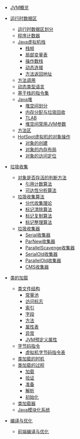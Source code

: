 - [JVM概览](./overview/JVM概览.md)

- [运行时数据区](./memory/运行时数据区.md)
    - [运行时数据区划分](./memory/运行时数据区划分.md)
    - [程序计数器](./memory/程序计数器.md)
    - [Java虚拟机栈](./memory/stack/Java虚拟机栈.md)
        - [栈帧](./memory/stack/栈帧.md)
        - [局部变量表](./memory/stack/局部变量表.md)
        - [操作数栈](./memory/stack/操作数栈.md)
        - [动态连接](./memory/stack/动态连接.md)
        - [方法返回地址](./memory/stack/方法返回地址.md)
    - [方法调用](./memory/方法调用.md)
    - [动态类型语言](./memory/动态类型语言.md)
    - [基于栈的指令集](./memory/基于栈的指令集.md)
    - [Java堆](./memory/heap/Java堆.md)
        - [堆空间划分](./memory/heap/堆空间划分.md)
        - [内存分配与垃圾回收](./memory/heap/内存分配与垃圾回收.md)
        - [TLAB](./memory/heap/TLAB.md)
        - [堆空间常用JVM参数](./memory/heap/堆空间常用JVM参数.md)
    - [方法区](./memory/方法区.md)
    - [HotSpot虚拟机的对象操作](./memory/object/HotSpot虚拟机的对象操作.md)
        - [对象的创建](./memory/object/对象的创建.md)
        - [对象的内存布局](./memory/object/对象的内存布局.md)
        - [对象的访问定位](./memory/object/对象的访问定位.md)

- [垃圾收集](./garbage_collection/垃圾收集.md)
    - [对象是否存活的判断方法](./garbage_collection/对象是否存活的判断方法.md)
        - [引用计数算法](./garbage_collection/引用计数算法.md)
        - [可达性分析算法](./garbage_collection/可达性分析算法.md)
    - [垃圾收集算法](./garbage_collection/垃圾收集算法.md)
        - [分代收集理论](./garbage_collection/分代收集理论.md)
        - [标记清除算法](./garbage_collection/标记清除算法.md)
        - [标记复制算法](./garbage_collection/标记复制算法.md)
        - [标记整理算法](./garbage_collection/标记整理算法.md)
        <!-- - [根节点枚举](./garbage_collection/根节点枚举.md) -->
        <!-- - [安全点](./garbage_collection/安全点.md) -->
        <!-- TODO -->
    - [垃圾收集器](./garbage_collection/garbage_collector/垃圾收集器.md)
        - [Serial收集器](./garbage_collection/garbage_collector/Serial收集器.md)
        - [ParNew收集器](./garbage_collection/garbage_collector/ParNew收集器.md)
        - [ParallelScavenge收集器](./garbage_collection/garbage_collector/ParallelScavenge收集器.md)
        - [SerialOld收集器](./garbage_collection/garbage_collector/SerialOld收集器.md)
        - [ParallelOld收集器](./garbage_collection/garbage_collector/ParallelOld收集器.md)
        - [CMS收集器](./garbage_collection/garbage_collector/CMS收集器.md)
        <!-- - [GarbageFirst收集器](./garbage_collection/garbage_collector/GarbageFirst收集器.md) -->
        <!-- TODO -->
<!-- - [虚拟机性能监控、故障处理工具]() -->
<!-- - [调优]() -->

- [类的加载](./load_class/类的加载.md)
    - [类文件结构](./load_class/class_file/类文件结构.md)
        - [常量池](./load_class/class_file/常量池.md)
        - [访问标志](./load_class/class_file/访问标志.md)
        - [索引](./load_class/class_file/索引.md)
        - [字段](./load_class/class_file/字段.md)
        - [方法](./load_class/class_file/方法.md)
        - [属性表](./load_class/class_file/属性表.md)
        - [异常](./load_class/class_file/异常.md)
        - [JVM预定义属性](./load_class/class_file/JVM预定义属性.md)
    - [字节码指令](./load_class/bytecode_instructions/字节码指令.md)
        - [虚拟机字节码指令表](./load_class/bytecode_instructions/虚拟机字节码指令表.md)
    - [类加载的时机](./load_class/类加载的时机.md)
    - [类加载的过程](./load_class/class_load/类加载的过程.md)
        - [加载](./load_class/class_load/加载.md)
        - [验证](./load_class/class_load/验证.md)
        - [准备](./load_class/class_load/准备.md)
        - [解析](./load_class/class_load/解析.md)
        - [初始化](./load_class/class_load/初始化.md)
    - [类加载器](./load_class/类加载器.md)
    - [Java模块化系统](./load_class/Java模块化系统.md)

- [编译与优化](./java_compile/编译与优化.md)
    - [前端编译与优化](./java_compile/前端编译与优化.md)

<!-- - [逃逸分析](./memory/heap/逃逸分析.md) -->

